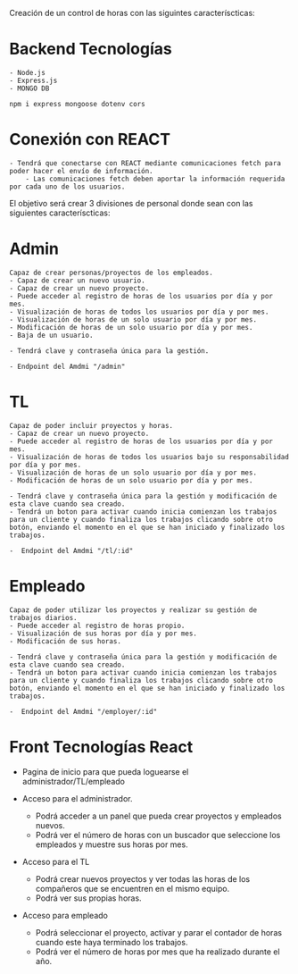 

Creación de un control de horas con las siguintes caracteríscticas:

# Backend Tecnologías
    - Node.js
    - Express.js
    - MONGO DB

    npm i express mongoose dotenv cors

# Conexión con REACT
    - Tendrá que conectarse con REACT mediante comunicaciones fetch para poder hacer el envío de información.
        - Las comunicaciones fetch deben aportar la información requerida por cada uno de los usuarios.

El objetivo será crear 3 divisiones de personal donde sean con las siguientes caracteríscticas:
# Admin
    Capaz de crear personas/proyectos de los empleados.
    - Capaz de crear un nuevo usuario.
    - Capaz de crear un nuevo proyecto.
    - Puede acceder al registro de horas de los usuarios por día y por mes. 
    - Visualización de horas de todos los usuarios por día y por mes.
    - Visualización de horas de un solo usuario por día y por mes.
    - Modificación de horas de un solo usuario por día y por mes.
    - Baja de un usuario.

    - Tendrá clave y contraseña única para la gestión.

    - Endpoint del Amdmi "/admin"

# TL 
    Capaz de poder incluir proyectos y horas.
    - Capaz de crear un nuevo proyecto.
    - Puede acceder al registro de horas de los usuarios por día y por mes.
    - Visualización de horas de todos los usuarios bajo su responsabilidad por día y por mes.
    - Visualización de horas de un solo usuario por día y por mes.
    - Modificación de horas de un solo usuario por día y por mes.

    - Tendrá clave y contraseña única para la gestión y modificación de esta clave cuando sea creado.
    - Tendrá un boton para activar cuando inicia comienzan los trabajos para un cliente y cuando finaliza los trabajos clicando sobre otro botón, enviando el momento en el que se han iniciado y finalizado los trabajos.

    -  Endpoint del Amdmi "/tl/:id"
    

# Empleado
    Capaz de poder utilizar los proyectos y realizar su gestión de trabajos diarios.
    - Puede acceder al registro de horas propio.
    - Visualización de sus horas por día y por mes.
    - Modificación de sus horas.

    - Tendrá clave y contraseña única para la gestión y modificación de esta clave cuando sea creado.
    - Tendrá un boton para activar cuando inicia comienzan los trabajos para un cliente y cuando finaliza los trabajos clicando sobre otro botón, enviando el momento en el que se han iniciado y finalizado los trabajos.

    -  Endpoint del Amdmi "/employer/:id"

# Front Tecnologías React
- Pagina de inicio para que pueda loguearse el administrador/TL/empleado

- Acceso para el administrador.
    - Podrá acceder a un panel que pueda crear proyectos y empleados nuevos.
    - Podrá ver el número de horas con un buscador que seleccione los empleados y muestre sus horas por mes.

- Acceso para el TL
    - Podrá crear nuevos proyectos y ver todas las horas de los compañeros que se encuentren en el mismo equipo.
    - Podrá ver sus propias horas.

- Acceso para empleado
    - Podrá seleccionar el proyecto, activar y parar el contador de horas cuando este haya terminado los trabajos.
    - Podrá ver el número de horas por mes que ha realizado durante el año.

